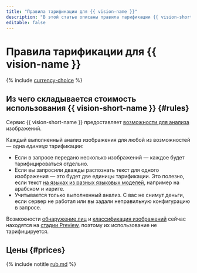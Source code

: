 ```yaml
---
title: "Правила тарификации для {{ vision-name }}"
description: "В этой статье описаны правила тарификации {{ vision-short-name }}."
editable: false
---
```


# Правила тарификации для {{ vision-name }}

{% include [currency-choice](../_includes/pricing/currency-choice.md) %}

## Из чего складывается стоимость использования {{ vision-short-name }} {#rules}

Сервис {{ vision-short-name }} предоставляет [возможности для анализа](concepts/index.md#features) изображений.

Каждый выполненный анализ изображения для любой из возможностей — одна _единица_ тарификации:

* Если в запросе передано несколько изображений — каждое будет тарифицироваться отдельно.
* Если вы запросили дважды распознать текст для одного изображения — это будет две единицы тарификации. Это полезно, если текст [на языках из разных языковых моделей](./concepts/ocr/supported-languages.md), например на арабском и иврите.
* Учитывается только выполненный анализ. С вас не снимут деньги, если сервер не работал или вы задали неправильную конфигурацию в запросе.

Возможности [обнаружение лиц](concepts/face-detection/index.md) и [классификация изображений](concepts/classification/index.md) сейчас находятся на [стадии Preview](../overview/concepts/launch-stages), поэтому их использование не тарифицируется.

## Цены {#prices}


{% include notitle [rub.md](../_pricing/vision/rub.md) %}



